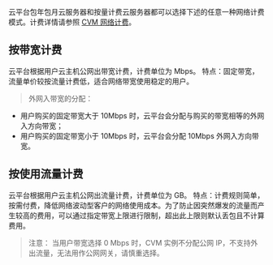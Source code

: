 云平台包年包月云服务器和按量计费云服务器都可以选择下述的任意一种网络计费模式。计费详情请参照 [CVM 网络计费](http://tce.fsphere.cn/document/product/213/10579)。
## 按带宽计费
云平台根据用户云主机公网出带宽计费，计费单位为 Mbps。
特点：固定带宽，流量单价较按流量计费低，适合网络带宽使用稳定的用户。
> 外网入带宽的分配：
- 用户购买的固定带宽大于 10Mbps 时，云平台会分配与购买的带宽相等的外网入方向带宽；
- 用户购买的固定带宽小于 10Mbps 时，云平台会分配 10Mbps 外网入方向带宽。

## 按使用流量计费
云平台根据用户云主机公网出流量计费，计费单位为 GB。
特点：计费规则简单，按需付费，降低网络波动型客户的网络使用成本。为了防止因突然爆发的流量而产生较高的费用，可以通过指定带宽上限进行限制，超出此上限则默认丢包且不计算费用。
> 注意：
当用户带宽选择 0 Mbps 时，CVM 实例不分配公网 IP，不支持外出流量，无法用作公网网关，请慎重选择。